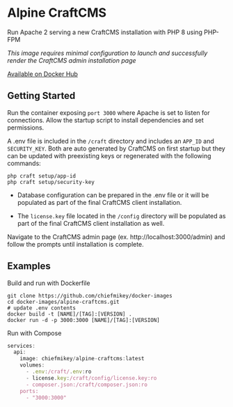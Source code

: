 # **Alpine CraftCMS**

Run Apache 2 serving a new CraftCMS installation with
PHP 8 using PHP-FPM

_This image requires minimal configuration to launch and successfully render the
CraftCMS admin installation page_

[Available on Docker Hub](https://hub.docker.com/r/chiefmikey/alpine-craftcms)

## **Getting Started**

Run the container exposing `port 3000` where Apache is set to listen for
connections. Allow the startup script to install dependencies and set
permissions.

A .env file is included in the `/craft` directory and includes an `APP_ID` and
`SECURITY_KEY`. Both are auto generated by CraftCMS on first startup but they
can be updated with preexisting keys or regenerated with the following commands:

```shell
php craft setup/app-id
php craft setup/security-key
```

- Database configuration can be prepared in the .env file or it will be
  populated as part of the final CraftCMS client installation.

- The `license.key` file located in the `/config` directory will be populated as
  part of the final CraftCMS client installation as well.

Navigate to the CraftCMS admin page (ex. http://localhost:3000/admin) and follow
the prompts until installation is complete.

## Examples

Build and run with Dockerfile

```shell
git clone https://github.com/chiefmikey/docker-images
cd docker-images/alpine-craftcms.git
# update .env contents
docker build -t [NAME]/[TAG]:[VERSION] .
docker run -d -p 3000:3000 [NAME]/[TAG]:[VERSION]
```

Run with Compose

```js
services:
  api:
    image: chiefmikey/alpine-craftcms:latest
    volumes:
      - .env:/craft/.env:ro
      - license.key:/craft/config/license.key:ro
      - composer.json:/craft/composer.json:ro
    ports:
      - "3000:3000"
```
